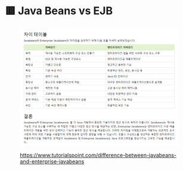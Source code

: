 # 🟥 Java Beans vs EJB

<figure><img src="../.gitbook/assets/image (25).png" alt=""><figcaption><p><a href="https://www.tutorialspoint.com/difference-between-javabeans-and-enterprise-javabeans">https://www.tutorialspoint.com/difference-between-javabeans-and-enterprise-javabeans</a></p></figcaption></figure>

